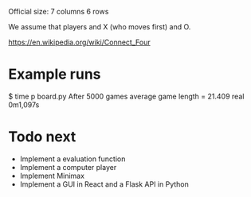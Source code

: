 Official size: 
7 columns
6 rows

We assume that players and X (who moves first) and O.

https://en.wikipedia.org/wiki/Connect_Four

Example runs
============

$ time p board.py 
After 5000 games average game length = 21.409
real    0m1,097s

Todo next
=========

* Implement a evaluation function
* Implement a computer player
* Implement Minimax
* Implement a GUI in React and a Flask API in Python
